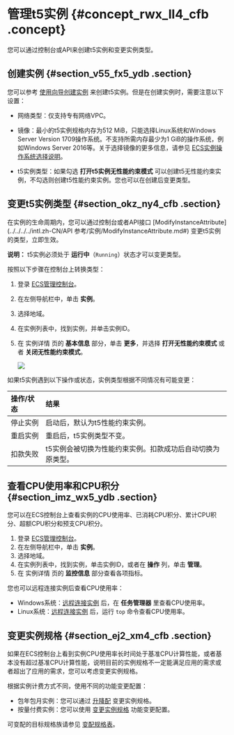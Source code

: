 # 管理t5实例 {#concept_rwx_ll4_cfb .concept}

您可以通过控制台或API来创建t5实例和变更实例类型。

## 创建实例 {#section_v55_fx5_ydb .section}

您可以参考 [使用向导创建实例](../../../../intl.zh-CN/用户指南/实例/创建实例/使用向导创建实例.md#) 来创建t5实例。但是在创建实例时，需要注意以下设置：

-   网络类型：仅支持专有网络VPC。

-   镜像：最小的t5实例规格内存为512 MiB，只能选择Linux系统和Windows Server Version 1709操作系统。不支持所需内存最少为1 GiB的操作系统，例如Windows Server 2016等。关于选择镜像的更多信息，请参见 [ECS实例操作系统选择说明](https://www.alibabacloud.com/help/faq-detail/40651.htm)。

-   t5实例类型：如果勾选 **打开t5实例无性能约束模式** 可以创建t5无性能约束实例，不勾选则创建t5性能约束实例。您也可以在创建后变更类型。


## 变更t5实例类型 {#section_okz_ny4_cfb .section}

在实例的生命周期内，您可以通过控制台或者API接口 [ModifyInstanceAttribute](../../../../intl.zh-CN/API 参考/实例/ModifyInstanceAttribute.md#) 变更t5实例的类型，立即生效。

**说明：** t5实例必须处于 **运行中**（`Running`）状态才可以变更类型。

按照以下步骤在控制台上转换类型：

1.  登录 [ECS管理控制台](https://ecs.console.aliyun.com/#/home)。
2.  在左侧导航栏中，单击 **实例**。
3.  选择地域。
4.  在实例列表中，找到实例，并单击实例ID。
5.  在 实例详情 页的 **基本信息** 部分，单击 **更多**，并选择 **打开无性能约束模式** 或者 **关闭无性能约束模式**。

    ![](http://static-aliyun-doc.oss-cn-hangzhou.aliyuncs.com/assets/img/21272/154164330712028_zh-CN.png)


如果t5实例遇到以下操作或状态，实例类型根据不同情况有可能变更：

|操作/状态|结果|
|:----|:-|
|停止实例|启动后，默认为t5性能约束实例。|
|重启实例|重启后，t5实例类型不变。|
|扣款失败|t5实例会被切换为性能约束实例。扣款成功后自动切换为原类型。|

## 查看CPU使用率和CPU积分 {#section_imz_wx5_ydb .section}

您可以在ECS控制台上查看实例的CPU使用率、已消耗CPU积分、累计CPU积分、超额CPU积分和预支CPU积分。

1.  登录 [ECS管理控制台](https://ecs.console.aliyun.com/#/home)。
2.  在左侧导航栏中，单击 **实例**。
3.  选择地域。
4.  在实例列表中，找到实例，单击实例ID，或者在 **操作** 列，单击 **管理**。
5.  在 实例详情 页的 **监控信息** 部分查看各项指标。

您也可以远程连接实例后查看CPU使用率：

-   Windows系统：[远程连接实例](../../../../intl.zh-CN/用户指南/连接实例/使用软件连接Windows实例.md#) 后，在 **任务管理器** 里查看CPU使用率。
-   Linux系统：[远程连接实例](../../../../intl.zh-CN/用户指南/连接实例/使用用户名密码验证连接Linux实例.md#) 后，运行 `top` 命令查看CPU使用率。

## 变更实例规格 {#section_ej2_xm4_cfb .section}

如果在ECS控制台上看到实例CPU使用率长时间处于基准CPU计算性能，或者基本没有超过基准CPU计算性能，说明目前的实例规格不一定能满足应用的需求或者超出了应用的需求，您可以考虑变更实例规格。

根据实例计费方式不同，使用不同的功能变更配置：

-   包年包月实例：您可以通过 [升降配](../../../../intl.zh-CN/用户指南/实例/升降配/升降配概述.md#) 变更实例规格。
-   按量付费实例：您可以使用 [变更实例规格](../../../../intl.zh-CN/用户指南/实例/升降配/按量付费实例变更实例规格.md#) 功能变更配置。

可变配的目标规格族请参见 [变配规格表](../../../../intl.zh-CN/用户指南/实例/升降配/变配规格表.md#)。

